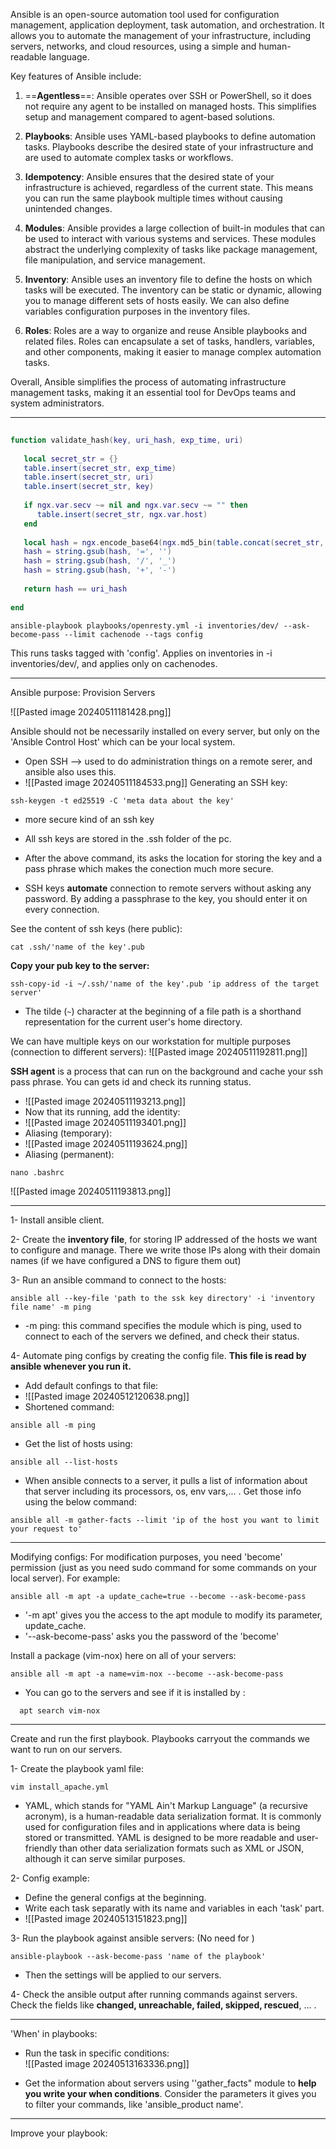 Ansible is an open-source automation tool used for configuration management, application deployment, task automation, and orchestration. It allows you to automate the management of your infrastructure, including servers, networks, and cloud resources, using a simple and human-readable language.

Key features of Ansible include:

1. ==**Agentless**==: Ansible operates over SSH or PowerShell, so it does not require any agent to be installed on managed hosts. This simplifies setup and management compared to agent-based solutions.
    
2. **Playbooks**: Ansible uses YAML-based playbooks to define automation tasks. Playbooks describe the desired state of your infrastructure and are used to automate complex tasks or workflows.
    
3. **Idempotency**: Ansible ensures that the desired state of your infrastructure is achieved, regardless of the current state. This means you can run the same playbook multiple times without causing unintended changes.
    
4. **Modules**: Ansible provides a large collection of built-in modules that can be used to interact with various systems and services. These modules abstract the underlying complexity of tasks like package management, file manipulation, and service management.
    
5. **Inventory**: Ansible uses an inventory file to define the hosts on which tasks will be executed. The inventory can be static or dynamic, allowing you to manage different sets of hosts easily. We can also define variables configuration purposes in the inventory files.
    
6. **Roles**: Roles are a way to organize and reuse Ansible playbooks and related files. Roles can encapsulate a set of tasks, handlers, variables, and other components, making it easier to manage complex automation tasks.
    

Overall, Ansible simplifies the process of automating infrastructure management tasks, making it an essential tool for DevOps teams and system administrators.

-------------------------------------------------

```LUA
  
function validate_hash(key, uri_hash, exp_time, uri)  
  
   local secret_str = {}  
   table.insert(secret_str, exp_time)  
   table.insert(secret_str, uri)  
   table.insert(secret_str, key)  
  
   if ngx.var.secv ~= nil and ngx.var.secv ~= "" then  
      table.insert(secret_str, ngx.var.host)  
   end  
  
   local hash = ngx.encode_base64(ngx.md5_bin(table.concat(secret_str, ' ')))  
   hash = string.gsub(hash, '=', '')  
   hash = string.gsub(hash, '/', '_')  
   hash = string.gsub(hash, '+', '-')  
  
   return hash == uri_hash  
  
end
```

```shell
ansible-playbook playbooks/openresty.yml -i inventories/dev/ --ask-become-pass --limit cachenode --tags config
```

This runs tasks tagged with 'config'.
Applies on inventories in -i inventories/dev/, and applies only on cachenodes.

------------------------

Ansible purpose: Provision Servers

![[Pasted image 20240511181428.png]]

Ansible should not be necessarily installed on every server, but only on the 'Ansible Control Host' which can be your local system.

- Open SSH -->  used to do administration things on a remote serer, and ansible also uses this.
- ![[Pasted image 20240511184533.png]]
Generating an SSH key:
```shell
ssh-keygen -t ed25519 -C 'meta data about the key'
```
- more secure kind of an ssh key
- All ssh keys are stored in the .ssh folder of the pc.
- After the above command, its asks the location for storing the key and a pass phrase which makes the conection much more secure.

- SSH keys **automate** connection to remote servers without asking any password. By adding a passphrase to the key, you should enter it on every connection.

See the content of ssh keys (here public):
```shell
cat .ssh/'name of the key'.pub
```

**Copy your pub key to the server:**
```shell
ssh-copy-id -i ~/.ssh/'name of the key'.pub 'ip address of the target server'
```

- The tilde (`~`) character at the beginning of a file path is a shorthand representation for the current user's home directory.

We can have multiple keys on our workstation for multiple purposes (connection to different servers):
![[Pasted image 20240511192811.png]]

**SSH agent** is a process that can run on the background and cache your ssh pass phrase. You can gets id and check its running status.
- ![[Pasted image 20240511193213.png]]
- Now that its running, add the identity:
- ![[Pasted image 20240511193401.png]]
- Aliasing (temporary):
- ![[Pasted image 20240511193624.png]]
- Aliasing (permanent):
```shell
nano .bashrc
```
![[Pasted image 20240511193813.png]]

--------------------------------

1- Install ansible client.

2- Create the **inventory file**, for storing IP addressed of the hosts we want to configure and manage. There we write those IPs along with their domain names (if we have configured a DNS to figure them out)

3- Run an ansible command to connect to the hosts:
```shell
ansible all --key-file 'path to the ssk key directory' -i 'inventory file name' -m ping
```

- -m ping: this command specifies the module which is ping, used to connect to each of the servers we defined, and check their status.

4- Automate ping configs by creating the config file. **This file is read by ansible whenever you run it.**

- Add default confings to that file:
- ![[Pasted image 20240512120638.png]]
- Shortened command:
```shell
ansible all -m ping
```

- Get the list of hosts using:
```shell
ansible all --list-hosts
```

 - When ansible connects to a server, it pulls a list of information about that server including its processors, os, env vars,... . Get those info using the below command:
```shell
ansible all -m gather-facts --limit 'ip of the host you want to limit your request to'
```

------------------------------------------------

 Modifying configs: For modification purposes, you need 'become' permission (just as you need sudo command for some commands on your local server). For example:
 
 ```shell
 ansible all -m apt -a update_cache=true --become --ask-become-pass
```
 - '-m apt' gives you the access to the apt module to modify its parameter, update_cache.
 - '--ask-become-pass' asks you the password of the 'become'

Install a package (vim-nox) here on all of your servers:

```shell
ansible all -m apt -a name=vim-nox --become --ask-become-pass
```

- You can go to the servers and see if it is installed by :
```shell
  apt search vim-nox
```

------------------------------------------------

Create and run the first playbook.
Playbooks carryout the commands we want to run on our servers.

1- Create the playbook yaml file:

```shell
vim install_apache.yml
```
 
 - YAML, which stands for "YAML Ain't Markup Language" (a recursive acronym), is a human-readable data serialization format. It is commonly used for configuration files and in applications where data is being stored or transmitted. YAML is designed to be more readable and user-friendly than other data serialization formats such as XML or JSON, although it can serve similar purposes.
 
2- Config example:

- Define the general configs at the beginning.
- Write each task separatly with its name and variables in each 'task' part.
- ![[Pasted image 20240513151823.png]]

3- Run the playbook against ansible servers: (No need for )

```shell
ansible-playbook --ask-become-pass 'name of the playbook'
```
- Then the settings will be applied to our servers.

4- Check the ansible output after running commands against servers. Check the fields like **changed, unreachable, failed, skipped, rescued**, ... . 

----------------------------------------

'When' in playbooks:

- Run the task in specific conditions:  
![[Pasted image 20240513163336.png]]

- Get the information about servers using ''gather_facts" module to **help you write your when conditions**. Consider the parameters it gives you to filter your commands, like 'ansible_product name'.

-----------------------------------------

Improve your playbook:

